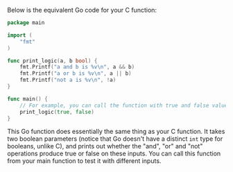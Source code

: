  Below is the equivalent Go code for your C function:

```Go
package main

import (
	"fmt"
)

func print_logic(a, b bool) {
	fmt.Printf("a and b is %v\n", a && b)
	fmt.Printf("a or b is %v\n", a || b)
	fmt.Printf("not a is %v\n", !a)
}

func main() {
	// For example, you can call the function with true and false values like this:
	print_logic(true, false)
}
```
This Go function does essentially the same thing as your C function. It takes two boolean parameters (notice that Go doesn't have a distinct `int` type for booleans, unlike C), and prints out whether the "and", "or" and "not" operations produce true or false on these inputs. You can call this function from your main function to test it with different inputs.
